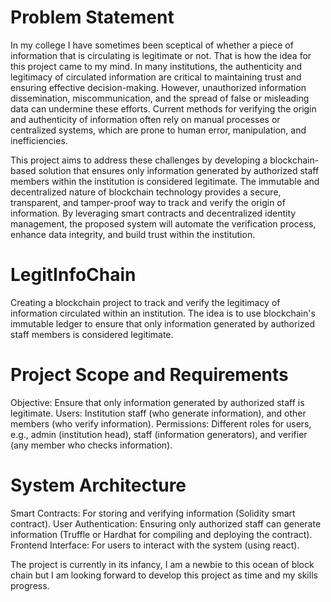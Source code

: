 # Problem Statement
In my college I have sometimes been sceptical of whether a piece of information that is circulating is legitimate or not. That is how the idea for this project came to my mind.
In many institutions, the authenticity and legitimacy of circulated information are critical to maintaining trust and ensuring effective decision-making. However, unauthorized information dissemination, miscommunication, and the spread of false or misleading data can undermine these efforts. Current methods for verifying the origin and authenticity of information often rely on manual processes or centralized systems, which are prone to human error, manipulation, and inefficiencies.

This project aims to address these challenges by developing a blockchain-based solution that ensures only information generated by authorized staff members within the institution is considered legitimate. The immutable and decentralized nature of blockchain technology provides a secure, transparent, and tamper-proof way to track and verify the origin of information. By leveraging smart contracts and decentralized identity management, the proposed system will automate the verification process, enhance data integrity, and build trust within the institution.

# LegitInfoChain
Creating a blockchain project to track and verify the legitimacy of information circulated within an institution.
The idea is to use blockchain's immutable ledger to ensure that only information generated by authorized staff members is considered legitimate.

# Project Scope and Requirements
Objective: Ensure that only information generated by authorized staff is legitimate.
Users: Institution staff (who generate information), and other members (who verify information).
Permissions: Different roles for users, e.g., admin (institution head), staff (information generators), and verifier (any member who checks information).

# System Architecture
Smart Contracts: For storing and verifying information (Solidity smart contract).
User Authentication: Ensuring only authorized staff can generate information (Truffle or Hardhat for compiling and deploying the contract).
Frontend Interface: For users to interact with the system (using react).

The project is currently in its infancy, I am a newbie to this ocean of block chain but I am looking forward to develop this project as time and my skills progress.
